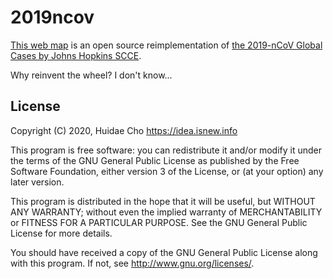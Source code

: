 # 2019ncov

[This web map](https://app.isnew.info/2019ncov) is an open source reimplementation of [the 2019-nCoV Global Cases by Johns Hopkins SCCE](https://gisanddata.maps.arcgis.com/apps/opsdashboard/index.html#/bda7594740fd40299423467b48e9ecf6).

Why reinvent the wheel? I don't know...

## License

Copyright (C) 2020, Huidae Cho <https://idea.isnew.info>

This program is free software: you can redistribute it and/or modify it
under the terms of the GNU General Public License as published by the Free
Software Foundation, either version 3 of the License, or (at your option)
any later version.

This program is distributed in the hope that it will be useful, but WITHOUT
ANY WARRANTY; without even the implied warranty of MERCHANTABILITY or
FITNESS FOR A PARTICULAR PURPOSE. See the GNU General Public License for
more details.

You should have received a copy of the GNU General Public License along with
this program. If not, see <http://www.gnu.org/licenses/>.

